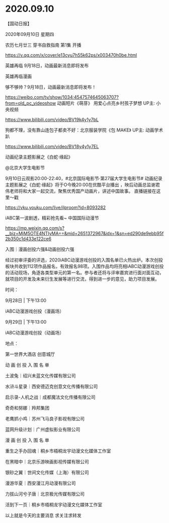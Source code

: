 # 2020.09.10

【国动日报】

2020年09月10日  星期四

农历七月廿三
 穿书自救指南 第1集  开播

https://v.qq.com/x/cover/e13cyu7h55k62ps/x003470h0be.html


英雄再临 9月18日，动画最新消息即将发布

英雄再临漫画           

够不够帅？9月18日，动画最新消息即将发布！

https://weibo.com/tv/show/1034:4547574645063707?from=old_pc_videoshow
动画短片《萌芽》 用爱心点亮乡村孩子梦想 UP主: 小央视频

https://www.bilibili.com/video/BV19k4y1y7bL


狗都不理，没有靠山连包子都卖不好：北京服装学院《包 MAKE》 UP主: 动画学术趴

https://www.bilibili.com/video/BV18y4y1y7EL


动画纪录主题影展之《白蛇·缘起》

@北京大学生电影节                            

9月10日云观影20:00-22:40，#北京国际电影节·第27届大学生电影节# 动画纪录主题影展之《白蛇·缘起》将于O今晚20:00在优酷平台播出 ，映后动画总监谢君伟老师将和大家一起交流，聚焦优秀国产动画片，讲述中国故事。
直播链接在这里～戳

https://vku.youku.com/live/ilproom?id=8093282


iABC第一波剧透，精彩抢先看~ 中国国际动漫节 

https://mp.weixin.qq.com/s?__biz=MjM5OTE4NTIyMA==&mid=2651372967&idx=1&sn=ed290de9ebb95f2b350c1d433e122ce6

入围｜漫画创投六强&动画创投六强

经过初审评委的评选，2020iABC动漫游戏创投的入围名单已火热出炉。本次创投板块共收到112项作品报名，有效报名98项。入围作品均将亮相iABC动漫游戏创投的活动现场，角逐各类型单元的第一名。参与者还将与评审嘉宾进行面对面互动，就项目的开发及未来衍生发展等进行交流，得到进一步的意见，助力项目发展。

时间：

9月28日 | 下午13:00 

iABC动漫游戏创投（漫画场）        

9月29日 | 下午13:00

iABC动漫游戏创投（动画场）

地点：

第一世界大酒店  创意城厅

 动 画 创 投 入 围 名 单 

土波兔｜绍兴未蓝文化传媒有限公司 

水浒斗星录｜西安德迈克创意文化传播有限公司

启示录-人机之战｜成都魔法文化传播有限公司 

奇奇和努娜｜羚邦集团 

老鹰抓小鸡｜苏州飞马良子影视有限公司 

蓝网升级计划｜广州虚拟影业有限公司

 漫 画 创 投 入 围 名 单 

重生之手办回魂｜桐乡市梧桐龙宇动漫文化媒体工作室 

在黑暗中｜北京乐游映画影视传媒有限公司 

银砂之翼｜世间文化传媒（上海）有限公司 

漫游华夏｜西安漫江月动漫有限公司 

力拔山河兮子唐｜北京极光传媒有限公司 

活到下一页｜桐乡市梧桐龙宇动漫文化媒体工作室


以上就是今天的主要消息
求关注求转发



